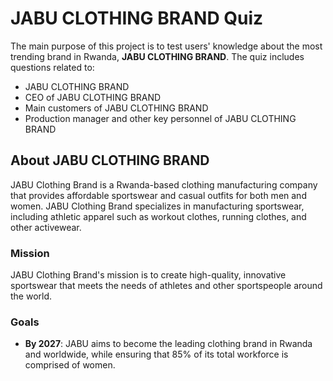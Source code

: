 # JABU CLOTHING BRAND Quiz

The main purpose of this project is to test users' knowledge about the most trending brand in Rwanda, **JABU CLOTHING BRAND**. The quiz includes questions related to:

- JABU CLOTHING BRAND
- CEO of JABU CLOTHING BRAND
- Main customers of JABU CLOTHING BRAND
- Production manager and other key personnel of JABU CLOTHING BRAND

## About JABU CLOTHING BRAND

JABU Clothing Brand is a Rwanda-based clothing manufacturing company that provides affordable sportswear and casual outfits for both men and women. JABU Clothing Brand specializes in manufacturing sportswear, including athletic apparel such as workout clothes, running clothes, and other activewear.

### Mission

JABU Clothing Brand's mission is to create high-quality, innovative sportswear that meets the needs of athletes and other sportspeople around the world.

### Goals

- **By 2027**: JABU aims to become the leading clothing brand in Rwanda and worldwide, while ensuring that 85% of its total workforce is comprised of women.
